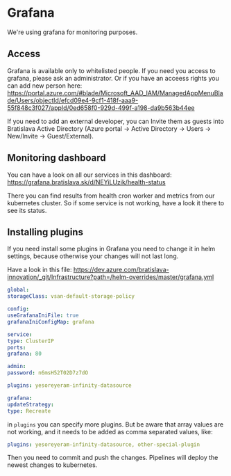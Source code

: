 # Grafana

We're using grafana for monitoring purposes.

## Access

Grafana is available only to whitelisted people. If you need you access to grafana, please ask an administrator. Or if you have an acceess rights you can add new person here:
https://portal.azure.com/#blade/Microsoft_AAD_IAM/ManagedAppMenuBlade/Users/objectId/efcd09e4-9cf1-418f-aaa9-55f848c3f027/appId/0ed658f0-929d-499f-a198-da9b563b44ee

If you need to add an external developer, you can Invite them as guests into Bratislava Active Directory (Azure portal -> Active Directory -> Users -> New/Invite -> Guest/External).

## Monitoring dashboard

You can have a look on all our services in this dashboard:
https://grafana.bratislava.sk/d/NEYiLUzik/health-status

There you can find results from health cron worker and metrics from our kubernetes cluster. So if some service is not working, have a look it there to see its status.

## Installing plugins

If you need install some plugins in Grafana you need to change it in helm settings, because otherwise your changes will not last long.

Have a look in this file:
https://dev.azure.com/bratislava-innovation/_git/Infrastructure?path=/helm-overrides/master/grafana.yml

```yaml
global:
storageClass: vsan-default-storage-policy

config:
useGrafanaIniFile: true
grafanaIniConfigMap: grafana

service:
type: ClusterIP
ports:
grafana: 80

admin:
password: n6msH52T02D7z7dO

plugins: yesoreyeram-infinity-datasource

grafana:
updateStrategy:
type: Recreate
```

in `plugins` you can specify more plugins. But be aware that array values are not working, and it needs to be added as comma separated values, like:

```yaml
plugins: yesoreyeram-infinity-datasource, other-special-plugin
```

Then you need to commit and push the changes. Pipelines will deploy the newest changes to kubernetes.
